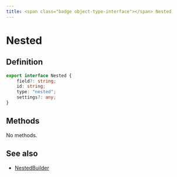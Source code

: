 ```yaml
---
title: <span class="badge object-type-interface"></span> Nested
---
```

# <span class="badge object-type-interface"></span> Nested

## Definition

```typescript
export interface Nested {
	field?: string;
	id: string;
	type: "nested";
	settings?: any;
}

```
## Methods

No methods.
## See also

 * <span class="badge builder"></span> [NestedBuilder](./builder-NestedBuilder.md)
